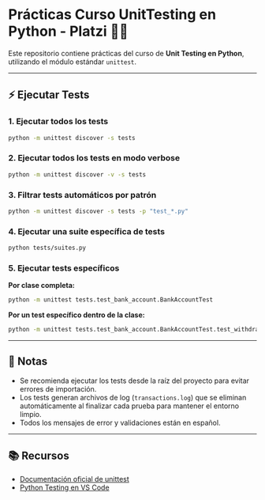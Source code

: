 # Prácticas Curso UnitTesting en Python - Platzi 🐍✅

Este repositorio contiene prácticas del curso de **Unit Testing en Python**, utilizando el módulo estándar `unittest`.

---

## ⚡️ Ejecutar Tests

### 1. Ejecutar todos los tests

```bash
python -m unittest discover -s tests
```

### 2. Ejecutar todos los tests en modo verbose

```bash
python -m unittest discover -v -s tests
```

### 3. Filtrar tests automáticos por patrón

```bash
python -m unittest discover -s tests -p "test_*.py"
```

### 4. Ejecutar una suite específica de tests

```bash
python tests/suites.py
```

### 5. Ejecutar tests específicos

**Por clase completa:**

```bash
python -m unittest tests.test_bank_account.BankAccountTest
```

**Por un test específico dentro de la clase:**

```bash
python -m unittest tests.test_bank_account.BankAccountTest.test_withdraw
```

---

## 📝 Notas

* Se recomienda ejecutar los tests desde la raíz del proyecto para evitar errores de importación.
* Los tests generan archivos de log (`transactions.log`) que se eliminan automáticamente al finalizar cada prueba para mantener el entorno limpio.
* Todos los mensajes de error y validaciones están en español.

---

## 📚 Recursos

* [Documentación oficial de unittest](https://docs.python.org/3/library/unittest.html)
* [Python Testing en VS Code](https://code.visualstudio.com/docs/python/testing)
